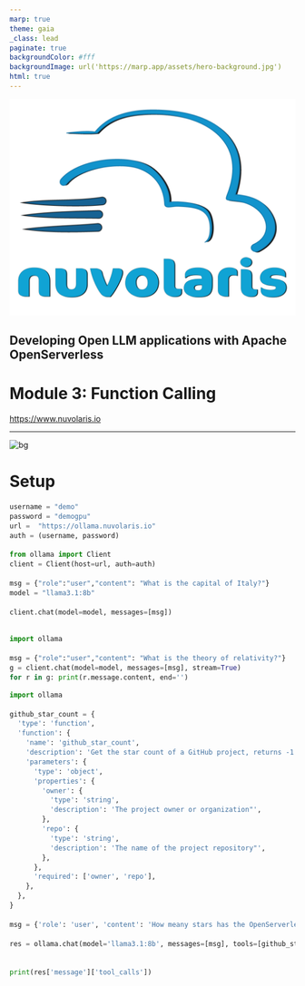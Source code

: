 ```yaml
---
marp: true
theme: gaia
_class: lead
paginate: true
backgroundColor: #fff
backgroundImage: url('https://marp.app/assets/hero-background.jpg')
html: true
---
```


![bg left:40% 80%](./logo-full-transparent.png)

## Developing Open LLM applications with Apache OpenServerless 
# Module 3: Function Calling

https://www.nuvolaris.io

---

![bg](https://fakeimg.pl/350x200/ff0000,0/000?text=Agenda&retina=1)


# Setup

```python
username = "demo"
password = "demogpu"
url =  "https://ollama.nuvolaris.io"
auth = (username, password)

from ollama import Client
client = Client(host=url, auth=auth)

msg = {"role":"user","content": "What is the capital of Italy?"}
model = "llama3.1:8b"

client.chat(model=model, messages=[msg])
```

```python

import ollama

msg = {"role":"user","content": "What is the theory of relativity?"}
g = client.chat(model=model, messages=[msg], stream=True)
for r in g: print(r.message.content, end='')
```

```python
import ollama

github_star_count = {
  'type': 'function',
  'function': {
    'name': 'github_star_count',
    'description': 'Get the star count of a GitHub project, returns -1 if the repo does not exist',
    'parameters': {
      'type': 'object',
      'properties': {
        'owner': {
          'type': 'string',
          'description': 'The project owner or organization"',
        },
        'repo': {
          'type': 'string',
          'description': 'The name of the project repository"',
        },
      },
      'required': ['owner', 'repo'],
    },
  },
}

msg = {'role': 'user', 'content': 'How meany stars has the OpenServerless project in the Apache Organization'}

res = ollama.chat(model='llama3.1:8b', messages=[msg], tools=[github_star_count])


print(res['message']['tool_calls'])
```
